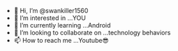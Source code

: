- 👋 Hi, I’m @swankiller1560
- 👀 I’m interested in ...YOU
- 🌱 I’m currently learning ...Android
- 💞️ I’m looking to collaborate on ...technology behaviors
- 📫 How to reach me ...Youtube😎

<!---
swankiller1560/swankiller1560 is a ✨ special ✨ repository because its `README.md` (this file) appears on your GitHub profile.
You can click the Preview link to take a look at your changes.
--->
